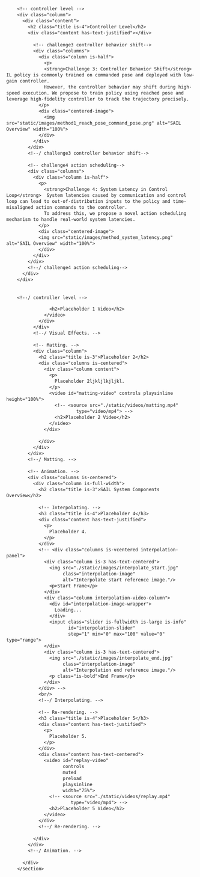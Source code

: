 
        <!-- controller level -->
        <div class="column">
          <div class="content">
            <h2 class="title is-4">Controller Level</h2>
            <div class="content has-text-justified"></div>

              <!-- challenge3 controller behavior shift-->
              <div class="columns">
                <div class="column is-half">
                  <p>
                  <strong>Challenge 3: Controller Behavior Shift</strong> IL policy is commonly trained on commanded pose and deployed with low-gain controller.
                  However, the controller behavior may shift during high-speed execution. We propose to train policy using reached pose and leverage high-fidelity controller to track the trajectory precisely.
                </p>
                <div class="centered-image">
                  <img src="static/images/method1_reach_pose_command_pose.png" alt="SAIL Overview" width="100%">
                </div>
              </div>
            </div>
            <!--/ challenge3 controller behavior shift-->

            <!-- challenge4 action scheduling-->
            <div class="columns">
              <div class="column is-half">
                <p>
                  <strong>Challenge 4: System Latency in Control Loop</strong>  System latencies caused by communication and control loop can lead to out-of-distribution inputs to the policy and time-misaligned action commands to the controller.
                  To address this, we propose a novel action scheduling mechanism to handle real-world system latencies.
                </p>
                <div class="centered-image">
                <img src="static/images/method_system_latency.png" alt="SAIL Overview" width="100%">
                </div>
              </div>
            </div>
            <!--/ challenge4 action scheduling-->
          </div>
        </div>


        <!--/ controller level -->


<!-- <section class="section">
  <div class="container is-max-desktop">
    <div class="columns is-centered">
      <div class="column">
        <div class="content">
          <h2 class="title is-3">SAIL System Overview</h2>
          <p>
            Placeholder 1.
          </p>
          <video id="dollyzoom" autoplay controls muted loop playsinline height="100%">
            <source src="./static/videos/dollyzoom-stacked.mp4"
                    type="video/mp4"> -->
                    <h2>Placeholder 1 Video</h2>
                  </video>
                </div>
              </div>
              <!--/ Visual Effects. -->
        
              <!-- Matting. -->
              <div class="column">
                <h2 class="title is-3">Placeholder 2</h2>
                <div class="columns is-centered">
                  <div class="column content">
                    <p>
                      Placeholder 2ljkljlkjljkl.
                    </p>
                    <video id="matting-video" controls playsinline height="100%">
                      <!-- <source src="./static/videos/matting.mp4"
                              type="video/mp4"> -->
                      <h2>Placeholder 2 Video</h2>
                    </video>
                  </div>
        
                </div>
              </div>
            </div>
            <!--/ Matting. -->
        
            <!-- Animation. -->
            <div class="columns is-centered">
              <div class="column is-full-width">
                <h2 class="title is-3">SAIL System Components Overview</h2>
        
                <!-- Interpolating. -->
                <h3 class="title is-4">Placeholder 4</h3>
                <div class="content has-text-justified">
                  <p>
                    Placeholder 4.
                  </p>
                </div>
                <!-- <div class="columns is-vcentered interpolation-panel">
                  <div class="column is-3 has-text-centered">
                    <img src="./static/images/interpolate_start.jpg"
                         class="interpolation-image"
                         alt="Interpolate start reference image."/>
                    <p>Start Frame</p>
                  </div>
                  <div class="column interpolation-video-column">
                    <div id="interpolation-image-wrapper">
                      Loading...
                    </div>
                    <input class="slider is-fullwidth is-large is-info"
                           id="interpolation-slider"
                           step="1" min="0" max="100" value="0" type="range">
                  </div>
                  <div class="column is-3 has-text-centered">
                    <img src="./static/images/interpolate_end.jpg"
                         class="interpolation-image"
                         alt="Interpolation end reference image."/>
                    <p class="is-bold">End Frame</p>
                  </div>
                </div> -->
                <br/>
                <!--/ Interpolating. -->
        
                <!-- Re-rendering. -->
                <h3 class="title is-4">Placeholder 5</h3>
                <div class="content has-text-justified">
                  <p>
                    Placeholder 5.
                  </p>
                </div>
                <div class="content has-text-centered">
                  <video id="replay-video"
                         controls
                         muted
                         preload
                         playsinline
                         width="75%">
                    <!-- <source src="./static/videos/replay.mp4"
                            type="video/mp4"> -->
                    <h2>Placeholder 5 Video</h2>
                  </video>
                </div>
                <!--/ Re-rendering. -->
        
              </div>
            </div>
            <!--/ Animation. -->
        
          </div>
        </section>
        
